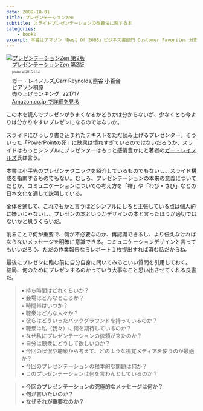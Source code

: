 ```yaml
---
date: 2009-10-01
title: プレゼンテーションzen
subtitle: スライドプレゼンテーションの改善法に関する本
categories: 
    - books
excerpt: 本書はアマゾン「Best Of 2008」ビジネス書部門 Customer Favorites 分野第3位に選ばれた大ベストセラー「Presentation Zen」の邦訳版。
---
```


<div class="azlink-box"><div class="azlink-image" style="float:left"><a href="http://www.amazon.co.jp/exec/obidos/ASIN/4864010870/warikiru-22/" name="azlinklink" target="_blank"><img src="https://images-na.ssl-images-amazon.com/images/I/41ltF0IDucL._SL160_.jpg" alt="プレゼンテーションZen 第2版" style="border:none" /></a></div><div class="azlink-info" style="float:left;margin-left:15px;line-height:120%"><div class="azlink-name" style="margin-bottom:10px;line-height:120%"><a href="http://www.amazon.co.jp/exec/obidos/ASIN/4864010870/warikiru-22/" name="azlinklink" target="_blank">プレゼンテーションZen 第2版</a><div class="azlink-powered-date" style="font-size:7pt;margin-top:5px;font-family:verdana;line-height:120%">posted at 2015.1.14</div></div><div class="azlink-detail">ガー・レイノルズ,Garr Reynolds,熊谷 小百合<br />ピアソン桐原<br />売り上げランキング: 221717<br /></div><div class="azlink-link" style="margin-top:5px"><a href="http://www.amazon.co.jp/exec/obidos/ASIN/4864010870/warikiru-22/" target="_blank">Amazon.co.jp で詳細を見る</a></div></div><div class="azlink-footer" style="clear:left"></div></div>

この本を読んでプレゼンがうまくなるかどうかは分からないが、少なくとも今よりは分かりやすいプレゼンになるのではないか。

スライドにびっしり書き込まれたテキストをただ読み上げるプレゼンター。そういった「PowerPointの死」に聴衆は慣れすぎているのではないだろうか、スライドはもっとシンプルにプレゼンターはもっと感情豊かにと著者の[ガー・レイノルズ](http://www.garrreynolds.com/jp/)氏は言う。

本書は小手先のプレゼンテクニックを紹介しているものでもないし、スライド構成を指南するものでもない。むしろ、プレゼンテーションの本来の意義についてだとか、コミュニケーションについての考え方を「禅」や「わび・さび」などの日本文化を通して説明している。

全体を通して、これでもかと言うほどシンプルにしろと主張している点は個人的に嫌いじゃないし、プレゼンの本というかデザインの本と言ったほうが適切ではないかと思うくらいだ。

削ることで何が重要で、何が不必要なのか、再認識できるし、より伝えなければならないメッセージを明確に意識できる。コミュニケーションデザインと言ってもいいだろう。ただの作業報告ならレポート１枚提出すれば済む話だからね。

最後にプレゼンに臨む前に自分自身に問いてみるといい質問を引用しておく。 結局、何のためにプレゼンするのかっていう大事なこと思い出させてくれる良書だ。

> •	持ち時間はどれくらいか？  
	•	会場はどんなところか？  
	•	時間帯はいつか？  
	•	聴衆はどんな人々か？  
	•	彼らはどういったバックグラウンドを持っているのか？  
	•	聴衆は私（我々）に何を期待しているのか？  
	•	なぜ私にプレゼンテーションの依頼が来たのか？  
	•	自分は聴衆にどうして欲しいのか？  
	•	今回の状況や聴衆から考えて、どのような視覚メディアを使うのが最適か？  
	•	今回のプレゼンテーションの根本的な問題は何か？  
	•	このプレゼンテーションは何を言わんとしているのか？  

> •	__今回のプレゼンテーションの究極的なメッセージは何か？__    
  •	__何が言いたいのか？__    
  •	__なぜそれが重要なのか？__
